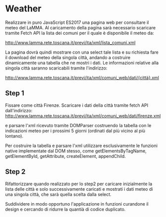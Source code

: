 # Weather

Realizzare in puro JavaScript ES2017 una pagina web per consultare il meteo del LaMMA.
Al caricamento della pagina sarà necessario scaricare tramite Fetch API la lista dei comuni per il quale è disponibile il meteo da:

http://www.lamma.rete.toscana.it/previ/ita/xml/lista_comuni.xml

La pagina dovrà quindi mostrare con una select tale lista e su richiesta fare il download del meteo della singola città, andando a costruire dinamicamente una tabella che ne mostri i dati. Le informazioni relative alla singola città saranno scaricabili tramite l'indirizzo:

http://www.lamma.rete.toscana.it/previ/ita/xml/comuni_web/dati/{città}.xml

## Step 1

Fissare come città Firenze. Scaricare i dati della città tramite fetch API dall'indirizzo:
http://www.lamma.rete.toscana.it/previ/ita/xml/comuni_web/dati/firenze.xml

e parsare l'xml ricevuto tramite DOMParser costruendo la tabella con le indicazioni meteo per i prossimi 5 giorni (ordinati dal più vicino al più lontano).

Per costruire la tabella e parsare l'xml utilizzare esclusivamente le funzioni native implementate dal DOM stesso, come getElementsByTagName, getElementById, getAttribute, createElement, appendChild.

## Step 2

Rifattorizzare quando realizzato per lo step2 per caricare inizialmente la lista delle città e solo successivamente caricati e mostrati i dati meteo di una singola città, che sarà quella scelta dalla select.

Suddividere in modo opportuno l'applicazione in funzioni curandone il design e cercando di ridurre la quantià di codice duplicato.